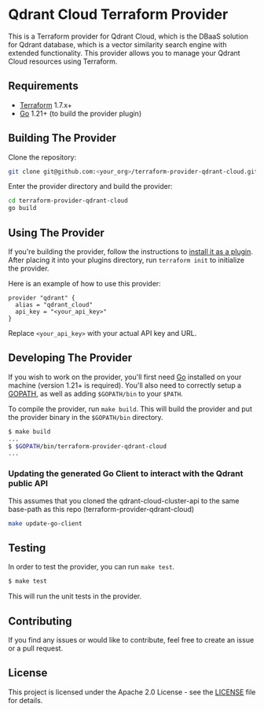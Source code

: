 # Qdrant Cloud Terraform Provider

This is a Terraform provider for Qdrant Cloud, which is the DBaaS solution for Qdrant database, which is a vector similarity search engine with extended functionality. 
This provider allows you to manage your Qdrant Cloud resources using Terraform.

## Requirements

- [Terraform](https://www.terraform.io/downloads.html) 1.7.x+
- [Go](https://golang.org/doc/install) 1.21+ (to build the provider plugin)

## Building The Provider

Clone the repository:

```bash
git clone git@github.com:<your_org>/terraform-provider-qdrant-cloud.git
```

Enter the provider directory and build the provider:

```bash
cd terraform-provider-qdrant-cloud
go build
```

## Using The Provider

If you're building the provider, follow the instructions to [install it as a plugin](https://www.terraform.io/docs/plugins/basics.html#installing-plugins). After placing it into your plugins directory, run `terraform init` to initialize the provider.

Here is an example of how to use this provider:

```hcl
provider "qdrant" {
  alias = "qdrant_cloud"
  api_key = "<your_api_key>"
}
```

Replace `<your_api_key>` with your actual API key and URL.

## Developing The Provider

If you wish to work on the provider, you'll first need [Go](http://www.golang.org) installed on your machine (version 1.21+ is required). You'll also need to correctly setup a [GOPATH](http://golang.org/doc/code.html#GOPATH), as well as adding `$GOPATH/bin` to your `$PATH`.

To compile the provider, run `make build`. This will build the provider and put the provider binary in the `$GOPATH/bin` directory.

```bash
$ make build
...
$ $GOPATH/bin/terraform-provider-qdrant-cloud
...
```

### Updating the generated Go Client to interact with the Qdrant public API
This assumes that you cloned the qdrant-cloud-cluster-api to the same base-path as this repo (terraform-provider-qdrant-cloud)

```bash
make update-go-client
```

## Testing

In order to test the provider, you can run `make test`.

```bash
$ make test
```

This will run the unit tests in the provider.

## Contributing

If you find any issues or would like to contribute, feel free to create an issue or a pull request.

## License

This project is licensed under the Apache 2.0 License - see the [LICENSE](LICENSE) file for details.
